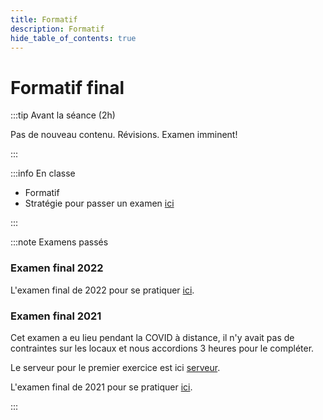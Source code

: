 ```yaml
---
title: Formatif
description: Formatif
hide_table_of_contents: true
---
```


# Formatif final

<Row>

<Column>

:::tip Avant la séance (2h)

Pas de nouveau contenu. Révisions. Examen imminent!

:::

</Column>

<Column>

:::info En classe

- Formatif
- Stratégie pour passer un examen [ici](truc-examen)

:::

</Column>

</Row>

:::note Examens passés

### Examen final 2022

L'examen final de 2022 pour se pratiquer [ici](pathname:///file/final2022).

### Examen final 2021

Cet examen a eu lieu pendant la COVID à distance, il n'y avait pas de contraintes sur les locaux et
nous accordions 3 heures pour le compléter. 

Le serveur pour le premier exercice est ici [serveur](pathname:///file/final2021/4N6_ExamenFinal_H21.zip).

L'examen final de 2021 pour se pratiquer [ici](pathname:///file/final2021).

:::
